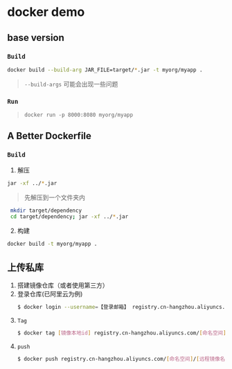 # docker demo

## base version
### `Build`
```bash
docker build --build-arg JAR_FILE=target/*.jar -t myorg/myapp .
```
> `--build-args` 可能会出现一些问题
### `Run`  
> `docker run -p 8000:8080 myorg/myapp`

## A Better Dockerfile

### `Build`
1) 解压  
``` bash
jar -xf ../*.jar
```

   > 先解压到一个文件夹内   
   ``` bash
    mkdir target/dependency
    cd target/dependency; jar -xf ../*.jar
   ``` 
2) 构建
```bash
docker build -t myorg/myapp .
```

## 上传私库
1) 搭建镜像仓库（或者使用第三方）  
2) 登录仓库(已阿里云为例)  
    ```sh
    $ docker login --username=【登录邮箱】 registry.cn-hangzhou.aliyuncs.com
    ```
3) `Tag`
    ```sh
    $ docker tag [镜像本地id] registry.cn-hangzhou.aliyuncs.com/[命名空间]/[远程镜像名]:[镜像版本号]
    ```
4) `push`
    ```sh
    $ docker push registry.cn-hangzhou.aliyuncs.com/[命名空间]/[远程镜像名]:[镜像版本号]
    ```
